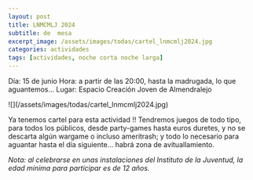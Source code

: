 ```yaml
---
layout: post
title: LNMCMLJ 2024
subtitle: de  mesa
excerpt_image: /assets/images/todas/cartel_lnmcmlj2024.jpg
categories: actividades
tags: [actividades, noche corta noche larga]
---
```


Día: 15 de junio
Hora: a partir de las 20:00, hasta la madrugada, lo que aguantemos...
Lugar: Espacio Creación Joven de Almendralejo
<p>
![](/assets/images/todas/cartel_lnmcmlj2024.jpg)
<p>
Ya tenemos cartel para esta actividad !! Tendremos juegos de todo tipo, para todos los públicos, desde party-games hasta euros duretes, y no se descarta algún wargame o incluso ameritrash; y todo lo necesario para aguantar hasta el día siguiente... habrá zona de avituallamiento.
<p><i>Nota: al celebrarse en unas instalaciones del Instituto de la Juventud, la edad mínima para participar es de 12 años.</i>